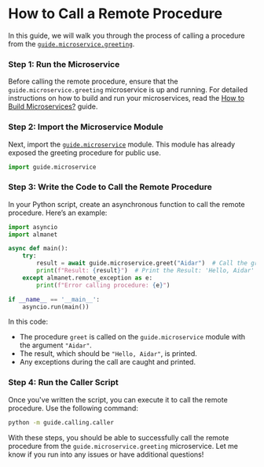 # How to Call a Remote Procedure

In this guide, we will walk you through the process of calling a procedure from the [`guide.microservice.greeting`](../microservice/greeting.py).

### Step 1: Run the Microservice

Before calling the remote procedure, ensure that the `guide.microservice.greeting` microservice is up and running.
For detailed instructions on how to build and run your microservices, read the [How to Build Microservices?](../microservice/README.md) guide.

### Step 2: Import the Microservice Module

Next, import the [`guide.microservice`](../microservice/__init__.py) module. This module has already exposed the greeting procedure for public use.

```python
import guide.microservice
```

### Step 3: Write the Code to Call the Remote Procedure

In your Python script, create an asynchronous function to call the remote procedure. Here’s an example:

```python
import asyncio
import almanet

async def main():
    try:
        result = await guide.microservice.greet("Aidar")  # Call the greeting procedure
        print(f"Result: {result}")  # Print the Result: 'Hello, Aidar'
    except almanet.remote_exception as e:
        print(f"Error calling procedure: {e}")

if __name__ == '__main__':
    asyncio.run(main())
```

In this code:

- The procedure `greet` is called on the `guide.microservice` module with the argument `"Aidar"`.
- The result, which should be `"Hello, Aidar"`, is printed.
- Any exceptions during the call are caught and printed.

### Step 4: Run the Caller Script

Once you've written the script, you can execute it to call the remote procedure. Use the following command:

```bash
python -m guide.calling.caller
```

With these steps, you should be able to successfully call the remote procedure from the `guide.microservice.greeting` microservice. Let me know if you run into any issues or have additional questions!
